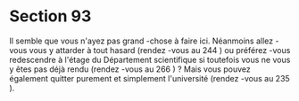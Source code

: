 # Section 93

Il semble que vous n'ayez pas grand -chose à faire  ici. Néanmoins
allez -vous vous y attarder à tout hasard (rendez -vous au 244 ) ou
préférez -vous redescendre à l'étage du Département scientifique
si toutefois vous ne vous y êtes pas déjà rendu (rendez -vous au
266 ) ? Mais vous pouvez également quitter purement et
simplement l'université (rendez -vous au 235 ).